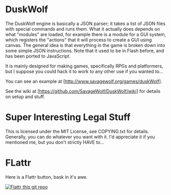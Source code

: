 # DuskWolf #
The DuskWolf engine is basically a JSON parser; it takes a list of JSON files with special commands and runs them. What it actually does depends on what "modules" are loaded, for example there is a module for a GUI system, which registers the "actions" that it will process to create a GUI using canvas. The general idea is that everything in the game is broken down into some simple JSON instructions. Note that it used to be in Flash before, and has been ported to JavaScript.

It is mainly designed for making games, specifically RPGs and platformers, but I suppose you could hack it to work to any other use if you wanted to...

You can see an example at [http://www.savagewolf.org/games/duskWolf].

See the wiki at [https://github.com/SavageWolf/DuskWolf/wiki] for details on setup and stuff.

# Super Interesting Legal Stuff #
This is licensed under the MIT License, see COPYING.txt for details.
Generally, you can do whatever you want with it. I'd appreciate it if you mentioned me, but you don't strictly HAVE to...

# FLattr #
Here is a Flattr button, bask in it's awe.

[![Flattr this git repo](http://api.flattr.com/button/flattr-badge-large.png)](https://flattr.com/submit/auto?user_id=SavageWolf&url=https://github.com/SavageWolf/DuskWolf&title=DuskWolf&language=en_GB&tags=github&category=software)
